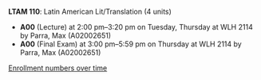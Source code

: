 **LTAM 110**: Latin American Lit/Translation (4 units)

- **A00** (Lecture) at 2:00 pm–3:20 pm on Tuesday, Thursday at WLH 2114 by Parra, Max (A02002651)
- **A00** (Final Exam) at 3:00 pm–5:59 pm on Thursday at WLH 2114 by Parra, Max (A02002651)

[Enrollment numbers over time](./LTAM110.tsv)
